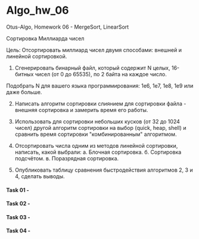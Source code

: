 # Algo_hw_06
Otus-Algo, Homework 06 - MergeSort, LinearSort

Сортировка Миллиарда чисел

Цель: Отсортировать миллиард чисел двумя способами: внешней и линейной сортировкой.

1. Сгенерировать бинарный файл, который содержит N целых, 16-битных чисел (от 0 до 65535), по 2 байта на каждое число.

Подобрать N для вашего языка программирования: 1e6, 1e7, 1e8, 1e9 или даже больше.

2. Написать алгоритм сортировки слиянием для сортировки файла - внешняя сортировка и замерить время его работы.

3. Использовать для сортировки небольших кусков (от 32 до 1024 чисел) другой алгоритм сортировки на выбор (quick, heap, shell) и сравнить время сортировки "комбинированным" алгоритмом.

4. Отсортировать числа одним из методов линейной сортировки, написать, какой выбрали:
а. Блочная сортировка.
б. Сортировка подсчётом.
в. Поразрядная сортировка.
4. Опубликовать таблицу сравнения быстродействия алгоритмов 2, 3 и 4, сделать выводы.

#### Task 01 - 
#### Task 02 - 
#### Task 03 - 
#### Task 04 - 
